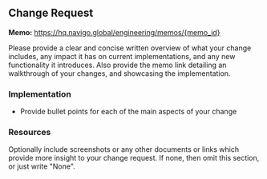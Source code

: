 ## Change Request

**Memo:** https://hq.navigo.global/engineering/memos/{memo_id}

Please provide a clear and concise written overview of what your change includes, any impact it has on current implementations, and any new functionality it introduces. Also provide the memo link detailing an walkthrough of your changes, and showcasing the implementation.

### Implementation

* Provide bullet points for each of the main aspects of your change

### Resources

Optionally include screenshots or any other documents or links which provide more insight to your change request. If none, then omit this section, or just write "None".